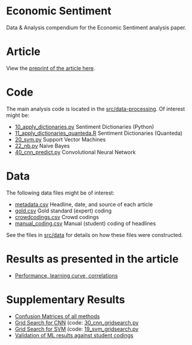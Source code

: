 # Economic Sentiment
Data &amp; Analysis compendium for the Economic Sentiment analysis paper.

# Article

View the [preprint of the article here](report/atteveldt_sentiment.pdf).

# Code

The main analysis code is located in the [src/data-processing](src/data-processing). 
Of interest might be:

* [10_apply_dictionaries.py](src/data-processing/) Sentiment Dictionaries (Python)
* [11_apply_dictionaries_quanteda.R](src/data-processing/11_apply_dictionaries_quanteda.R) Sentiment Dictionaries (Quanteda)
* [20_svm.py](src/data-processing/20_svm.py) Support Vector Machines
* [22_nb.py](src/data-processing/22_nb.py) Naive Bayes
* [40_cnn_predict.py](src/data-processing/40_cnn_predict.py) Convolutional Neural Network

# Data

The following data files might be of interest:

* [metadata.csv](data/intermediate/metadata.csv) Headline, date, and source of each article
* [gold.csv](data/intermediate/gold.csv) Gold standard (expert) coding
* [crowdcodings.csv](data/intermediate/crowdcodings.csv) Crowd codings 
* [manual_coding.csv](data/intermediate/manual_coding.csv) Manual (student) coding of headlines

See the files in [src/data](src/data) for details on how these files were constructed.

# Results as presented in the article

* [Performance, learning curve, correlations](src/analysis/performance.md)

# Supplementary Results

* [Confusion Matrices of all methods](src/analysis/confusion_matrix.md)
* [Grid Search for CNN](src/analysis/cnn_gridsearch.md) (code: [30_cnn_gridsearch.py](src/data-processing/30_cnn_gridsearch.py)
* [Grid Search for SVM](src/analysis/svm_gridsearch.md) (code: [19_svm_gridsearch.py](src/data-processing/19_svm_gridsearch.py)
* [Validation of ML results against student codings](src/analysis/ml_versus_students.md)
